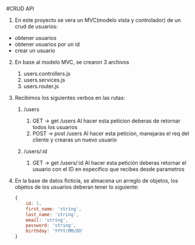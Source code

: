 #CRUD API
1. En este proyecto se vera un MVC(modelo vista y controlador) de un crud de usuarios:
- obtener usuarios
- obtener usuarios por un id
- crear un usuario

2. En base al modelo MVC, se crearon 3 archivos
    1. users.controllers.js
    2. users.services.js
    3. users.router.js
3. Recibimos los siguientes verbos en las rutas:
    1. /users 
    
        1. GET → get /users
        Al hacer esta peticion deberas de retornar todos los usuarios
        2. POST → post /users
        Al hacer esta peticion, manejaras el req del cliente y crearas un nuevo usuario
    2. /users/:id
        1. GET → get /users/:id
        Al hacer esta petición deberas retornar el usuario con el ID en especifico que recibes desde parametros
4. En la base de datos ficticia, se almacena un arreglo de objetos, los objetos de los usuarios deberan tener lo siguiente:
    
    ```jsx
    {
    	id: 1,
    	first_name: 'string',
    	last_name: 'string',
    	email: 'string',
    	password: 'string',
    	birthday: 'YYYY/MM/DD'
    }
    ```
